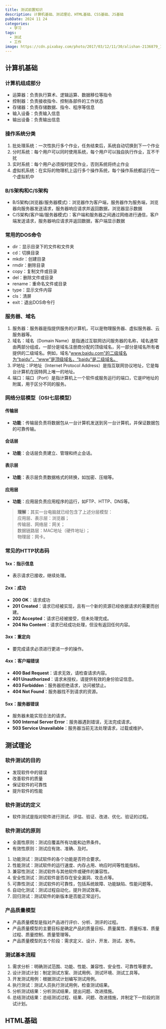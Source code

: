 ```yaml
---
title: 测试前置知识 
description: 计算机基础、测试理论、HTML基础、CSS基础、JS基础
pubDate: 2024 11 24
categories:
  - 学习
tags:
  - 测试
  - 工作
image: https://cdn.pixabay.com/photo/2017/03/12/11/30/alishan-2136879_1280.jpg 
---
```


## 计算机基础

### 计算机组成部分

- 运算器：负责执行算术、逻辑运算、数据移位等指令
- 控制器：负责接收指令、控制各部件的工作状态
- 存储器：负责存储数据、指令、程序等信息
- 输入设备：负责输入信息
- 输出设备：负责输出信息

### 操作系统分类

1. 批处理系统：一次性执行多个作业，任务结束后，系统自动切换到下一个作业
2. 分时系统：每个用户可以同时使用系统，每个用户可以独自执行作业，互不干扰
3. 实时系统：每个用户必须按时提交作业，否则系统将终止作业
4. 虚拟机系统：在实际的物理机上运行多个操作系统，每个操作系统都运行在一个虚拟机中

### B/S架构和C/S架构

- B/S架构(浏览器/服务器模式)：浏览器作为客户端，服务器作为服务端，浏览器向服务器发送请求，服务器响应请求并返回数据，浏览器显示数据
- C/S架构(客户端/服务器模式)：客户端和服务器之间通过网络进行通信，客户端发送请求，服务器响应请求并返回数据，客户端显示数据

### 常用的DOS命令

- dir：显示目录下的文件和文件夹
- cd：切换目录
- mkdir：创建目录
- rmdir：删除目录
- copy：复制文件或目录
- del：删除文件或目录
- rename：重命名文件或目录
- type：显示文件内容
- cls：清屏
- exit：退出DOS命令行

### 服务器、域名

1. 服务器：服务器是指提供服务的计算机，可以是物理服务器、虚拟服务器、云服务器等。
2. 域名：域名（Domain Name）是指通过互联网访问服务器的名称，域名通常由两部分组成，一部分是域名注册商分配的顶级域名，另一部分是域名所有者提供的二级域名。例如，域名“www.baidu.com”的二级域名为“baidu”，“www”是顶级域名，“baidu”是二级域名。
3. IP地址：IP地址（Internet Protocol Address）是指互联网协议地址，它是每台计算机在因特网上唯一的地址。
4. 端口：端口（Port）是指计算机上一个软件或服务运行的端口，它是IP地址的附属，用于区分不同的服务。

### 网络分层模型（OSI七层模型）

#### 传输层

- **功能**：传输层负责将数据包从一台计算机发送到另一台计算机，并保证数据包的可靠传输。

#### 会话层

- **功能**：会话层负责建立、管理和终止会话。

#### 表示层

- **功能**：表示层负责数据格式的转换，如加密、压缩等。

#### 应用层

- **功能**：应用层负责应用程序的运行，如FTP、HTTP、DNS等。

> **理解**：其实一台电脑就已经包含了上述分层模型：  
> 应用层、表示层：浏览器；  
> 传输层、网络层：网关；  
> 数据链路层：MAC地址（硬件地址）；  
> 物理层：网卡。

### 常见的HTTP状态码

#### 1xx：指示信息

- 表示请求已接收，继续处理。

#### 2xx：成功

- **200 OK**：请求成功
- **201 Created**：请求已经被实现，且有一个新的资源已经依据请求的需要而创建。
- **202 Accepted**：请求已经被接受，但未处理完成。
- **204 No Content**：请求已经成功处理，但没有返回任何内容。

#### 3xx：重定向

- 要完成请求必须进行更进一步的操作。

#### 4xx：客户端错误

- **400 Bad Request**：请求无效，请检查请求内容。
- **401 Unauthorized**：请求未授权，请提供有效的身份验证信息。
- **403 Forbidden**：服务器拒绝请求，访问被禁止。
- **404 Not Found**：服务器找不到请求的资源。

#### 5xx：服务器错误

- 服务器未能实现合法的请求。
- **500 Internal Server Error**：服务器遇到错误，无法完成请求。
- **503 Service Unavailable**：服务器当前无法处理请求，过载或维护。

## 测试理论

### 软件测试的目的

- 发现软件中的错误
- 改善软件的质量
- 保证软件的可靠性
- 提升软件的性能

### 软件测试的定义

- 软件测试是指对软件进行测试、评估、验证、改进、优化、验证的过程。

### 软件测试的原则

- 全面性原则：测试应覆盖所有功能和边界条件。
- 有效性原则：测试应有效、准确、及时。

1. 功能测试：测试软件的各个功能是否符合要求。
2. 性能测试：测试软件的运行速度、内存占用、响应时间等性能指标。
3. 兼容性测试：测试软件与其他软件或硬件的兼容性。
4. 安全性测试：测试软件是否存在安全漏洞、攻击点等。
5. 可靠性测试：测试软件的可靠性，包括系统故障、功能缺陷、性能问题等。
6. 自动化测试：测试过程自动化，提升测试效率。
7. 回归测试：测试软件的新版本是否能正常运行。

### 产品质量模型

- 产品质量模型是指对产品进行评价、分析、测评的过程。
- 产品质量模型的主要目标是确定产品的质量目标、质量属性、质量标准、质量过程、质量控制、质量管理等。
- 产品质量模型的五个阶段：需求定义、设计、开发、测试、发布。

### 测试基本流程

1. 需求分析：明确测试范围、功能、性能、兼容性、安全性、可靠性等要求。
2. 设计测试计划：制定测试方案、测试用例、测试环境、测试工具等。
3. 开发测试用例：根据测试计划编写测试用例。
4. 执行测试：测试人员执行测试用例，检查测试结果。
5. 分析测试结果：分析测试结果，提出问题、改进措施。
6. 总结测试结果：总结测试过程、结果、问题、改进措施，并制定下一阶段的测试计划。

## HTML基础
